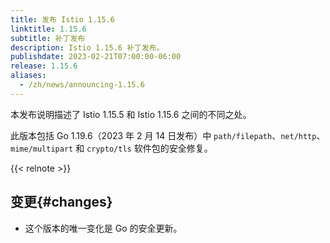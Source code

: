 ```yaml
---
title: 发布 Istio 1.15.6
linktitle: 1.15.6
subtitle: 补丁发布
description: Istio 1.15.6 补丁发布。
publishdate: 2023-02-21T07:00:00-06:00
release: 1.15.6
aliases:
  - /zh/news/announcing-1.15.6
---
```


本发布说明描述了 Istio 1.15.5 和 Istio 1.15.6 之间的不同之处。

此版本包括 Go 1.19.6（2023 年 2 月 14 日发布）中
`path/filepath`、`net/http`、`mime/multipart` 和 `crypto/tls` 软件包的安全修复。

{{< relnote >}}

## 变更{#changes}

- 这个版本的唯一变化是 Go 的安全更新。
